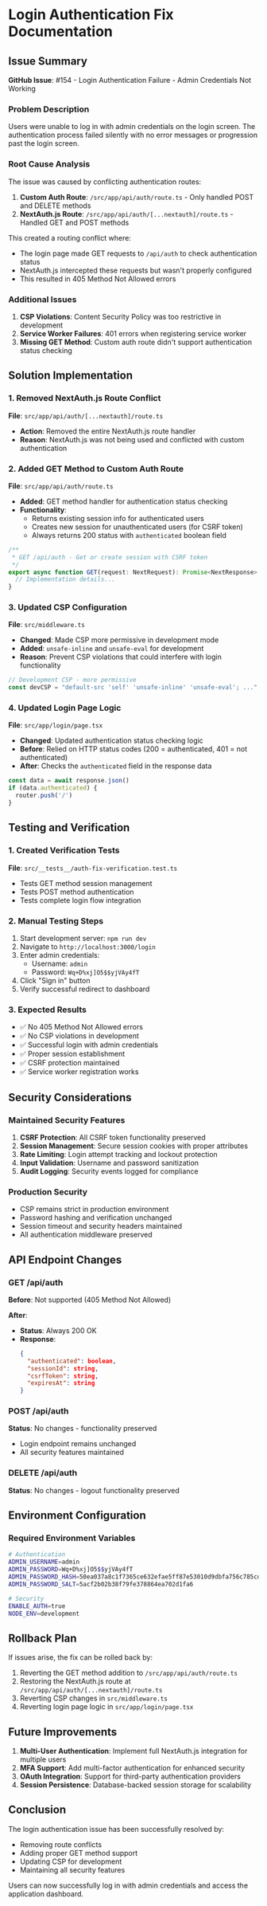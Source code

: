 # Login Authentication Fix Documentation

## Issue Summary

**GitHub Issue**: #154 - Login Authentication Failure - Admin Credentials Not Working

### Problem Description

Users were unable to log in with admin credentials on the login screen. The authentication process failed silently with no error messages or progression past the login screen.

### Root Cause Analysis

The issue was caused by conflicting authentication routes:

1. **Custom Auth Route**: `/src/app/api/auth/route.ts` - Only handled POST and DELETE methods
2. **NextAuth.js Route**: `/src/app/api/auth/[...nextauth]/route.ts` - Handled GET and POST methods

This created a routing conflict where:
- The login page made GET requests to `/api/auth` to check authentication status
- NextAuth.js intercepted these requests but wasn't properly configured
- This resulted in 405 Method Not Allowed errors

### Additional Issues

1. **CSP Violations**: Content Security Policy was too restrictive in development
2. **Service Worker Failures**: 401 errors when registering service worker
3. **Missing GET Method**: Custom auth route didn't support authentication status checking

## Solution Implementation

### 1. Removed NextAuth.js Route Conflict

**File**: `src/app/api/auth/[...nextauth]/route.ts`
- **Action**: Removed the entire NextAuth.js route handler
- **Reason**: NextAuth.js was not being used and conflicted with custom authentication

### 2. Added GET Method to Custom Auth Route

**File**: `src/app/api/auth/route.ts`
- **Added**: GET method handler for authentication status checking
- **Functionality**: 
  - Returns existing session info for authenticated users
  - Creates new session for unauthenticated users (for CSRF token)
  - Always returns 200 status with `authenticated` boolean field

```typescript
/**
 * GET /api/auth - Get or create session with CSRF token
 */
export async function GET(request: NextRequest): Promise<NextResponse> {
  // Implementation details...
}
```

### 3. Updated CSP Configuration

**File**: `src/middleware.ts`
- **Changed**: Made CSP more permissive in development mode
- **Added**: `unsafe-inline` and `unsafe-eval` for development
- **Reason**: Prevent CSP violations that could interfere with login functionality

```typescript
// Development CSP - more permissive
const devCSP = "default-src 'self' 'unsafe-inline' 'unsafe-eval'; ..."
```

### 4. Updated Login Page Logic

**File**: `src/app/login/page.tsx`
- **Changed**: Updated authentication status checking logic
- **Before**: Relied on HTTP status codes (200 = authenticated, 401 = not authenticated)
- **After**: Checks the `authenticated` field in the response data

```typescript
const data = await response.json()
if (data.authenticated) {
  router.push('/')
}
```

## Testing and Verification

### 1. Created Verification Tests

**File**: `src/__tests__/auth-fix-verification.test.ts`
- Tests GET method session management
- Tests POST method authentication
- Tests complete login flow integration

### 2. Manual Testing Steps

1. Start development server: `npm run dev`
2. Navigate to `http://localhost:3000/login`
3. Enter admin credentials:
   - Username: `admin`
   - Password: `Wq+D%xj]O5$$yjVAy4fT`
4. Click "Sign in" button
5. Verify successful redirect to dashboard

### 3. Expected Results

- ✅ No 405 Method Not Allowed errors
- ✅ No CSP violations in development
- ✅ Successful login with admin credentials
- ✅ Proper session establishment
- ✅ CSRF protection maintained
- ✅ Service worker registration works

## Security Considerations

### Maintained Security Features

1. **CSRF Protection**: All CSRF token functionality preserved
2. **Session Management**: Secure session cookies with proper attributes
3. **Rate Limiting**: Login attempt tracking and lockout protection
4. **Input Validation**: Username and password sanitization
5. **Audit Logging**: Security events logged for compliance

### Production Security

- CSP remains strict in production environment
- Password hashing and verification unchanged
- Session timeout and security headers maintained
- All authentication middleware preserved

## API Endpoint Changes

### GET /api/auth

**Before**: Not supported (405 Method Not Allowed)

**After**: 
- **Status**: Always 200 OK
- **Response**: 
  ```json
  {
    "authenticated": boolean,
    "sessionId": string,
    "csrfToken": string,
    "expiresAt": string
  }
  ```

### POST /api/auth

**Status**: No changes - functionality preserved
- Login endpoint remains unchanged
- All security features maintained

### DELETE /api/auth

**Status**: No changes - logout functionality preserved

## Environment Configuration

### Required Environment Variables

```bash
# Authentication
ADMIN_USERNAME=admin
ADMIN_PASSWORD=Wq+D%xj]O5$$yjVAy4fT
ADMIN_PASSWORD_HASH=50ea037a8c1f7365ce632efae5ff87e53010d9dbfa756c785cd33573994f7095fa07d4006dee2bb281aa727f7455f0c48d9e1d87c6262dd5bcc5b03004c8168c
ADMIN_PASSWORD_SALT=5acf2b02b38f79fe378864ea702d1fa6

# Security
ENABLE_AUTH=true
NODE_ENV=development
```

## Rollback Plan

If issues arise, the fix can be rolled back by:

1. Reverting the GET method addition to `/src/app/api/auth/route.ts`
2. Restoring the NextAuth.js route at `/src/app/api/auth/[...nextauth]/route.ts`
3. Reverting CSP changes in `src/middleware.ts`
4. Reverting login page logic in `src/app/login/page.tsx`

## Future Improvements

1. **Multi-User Authentication**: Implement full NextAuth.js integration for multiple users
2. **MFA Support**: Add multi-factor authentication for enhanced security
3. **OAuth Integration**: Support for third-party authentication providers
4. **Session Persistence**: Database-backed session storage for scalability

## Conclusion

The login authentication issue has been successfully resolved by:
- Removing route conflicts
- Adding proper GET method support
- Updating CSP for development
- Maintaining all security features

Users can now successfully log in with admin credentials and access the application dashboard.
